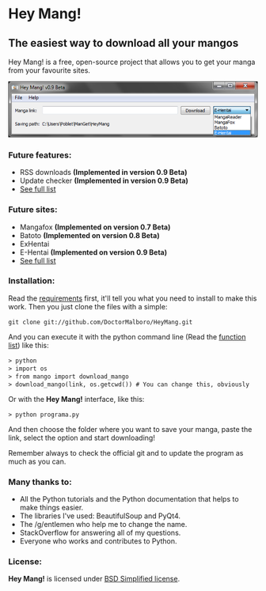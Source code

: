 Hey Mang!
======

## The easiest way to download all your mangos ##

Hey Mang! is a free, open-source project that allows you to get your manga from your favourite sites.

![HeyMang!](https://github.com/DoctorMalboro/HeyMang/raw/master/HeyMang-preview.png "Hey Mang!")

### Future features:
* RSS downloads **(Implemented in version 0.9 Beta)**
* Update checker **(Implemented in version 0.9 Beta)**
* [See full list](https://github.com/DoctorMalboro/HeyMang/issues/6)

### Future sites:
* Mangafox **(Implemented on version 0.7 Beta)**
* Batoto **(Implemented on version 0.8 Beta)**
* ExHentai
* E-Hentai **(Implemented on version 0.9 Beta)**
* [See full list](https://github.com/DoctorMalboro/HeyMang/issues/1)

### Installation:

Read the [requirements](https://github.com/DoctorMalboro/HeyMang/wiki/Requirements) first, it'll tell you what you need to install to make this work. Then you just clone the files with a simple:

	git clone git://github.com/DoctorMalboro/HeyMang.git

And you can execute it with the python command line (Read the [function list](https://github.com/DoctorMalboro/HeyMang/wiki/The-Function-List)) like this:

	> python
	> import os
	> from mango import download_mango
	> download_mango(link, os.getcwd()) # You can change this, obviously

Or with the **Hey Mang!** interface, like this:

	> python programa.py

And then choose the folder where you want to save your manga, paste the link, select the option and start downloading!

Remember always to check the official git and to update the program as much as you can.

### Many thanks to:
* All the Python tutorials and the Python documentation that helps to make things easier.
* The libraries I've used: BeautifulSoup and PyQt4.
* The /g/entlemen who help me to change the name.
* StackOverflow for answering all of my questions.
* Everyone who works and contributes to Python.

### License:
**Hey Mang!** is licensed under [BSD Simplified license](http://opensource.org/licenses/bsd-3-clause).